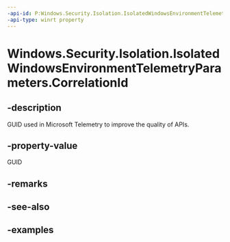 ```yaml
---
-api-id: P:Windows.Security.Isolation.IsolatedWindowsEnvironmentTelemetryParameters.CorrelationId
-api-type: winrt property
---
```


<!-- Property syntax.
public Guid CorrelationId { get;  set; }
-->

# Windows.Security.Isolation.IsolatedWindowsEnvironmentTelemetryParameters.CorrelationId

## -description
GUID used in Microsoft Telemetry to improve the quality of APIs.
## -property-value
GUID
## -remarks

## -see-also

## -examples

